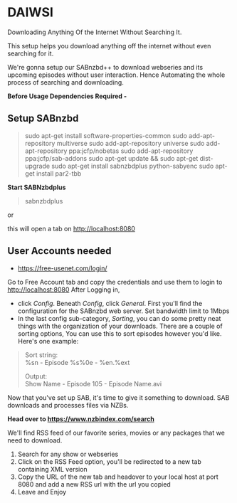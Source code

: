 # DAIWSI
Downloading Anything Of the Internet Without Searching It.

This setup helps you download anything off the internet without even searching for it.

We're gonna setup our SABnzbd++ to download webseries and its upcoming episodes without user interaction. Hence Automating the whole process of searching and downloading.

**Before Usage Dependencies Required -**
	

## **Setup SABnzbd**

> sudo apt-get install software-properties-common
> sudo add-apt-repository multiverse
> sudo add-apt-repository universe
>sudo add-apt-repository ppa:jcfp/nobetas
sudo add-apt-repository ppa:jcfp/sab-addons
sudo apt-get update && sudo apt-get dist-upgrade
sudo apt-get install sabnzbdplus python-sabyenc
sudo apt-get install par2-tbb

**Start SABNzbdplus**

> sabnzbdplus

or
 

this will open a tab on [http://localhost:8080](http://localhost:8080)



## User Accounts needed

 - https://free-usenet.com/login/
 
Go to Free Account tab and copy the credentials and use them to login to [http://localhost:8080](http://localhost:8080)
After Logging in,
 - click _Config_. Beneath _Config_, click _General_. First you'll find the configuration for the SABnzbd web server. Set bandwidth limit to 1Mbps
 - In the last config sub-category, _Sorting_, you can do some pretty neat things with the organization of your downloads. There are a couple of sorting options, You can use this to sort episodes however you'd like. Here's one example:

> Sort string:  
> %sn - Episode %s%0e - %en.%ext
> 
> Output:  
> Show Name - Episode 105 - Episode Name.avi

Now that you've set up SAB, it's time to give it something to download. SAB downloads and processes files via NZBs.

**Head over to
https://www.nzbindex.com/search**

We'll find RSS feed of our favorite series, movies or any packages that we need to download.

 1. Search for any show or webseries
 2. Click on the RSS Feed option, you'll be redirected to a new tab containing XML version 
 3. Copy the URL of the new tab and headover to your local host at port 8080 and add a new RSS url with the url you copied
 4. Leave and Enjoy

